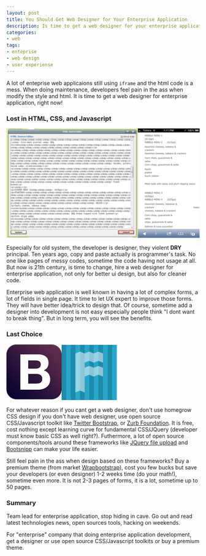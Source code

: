 ```yaml
---
layout: post
title: You Should Get Web Designer for Your Enterprise Application
description: Is time to get a web designer for your enterprise application right now! Or your future maintenance will be a pain in the ass.
categories:
- web
tags:
- enteprise
- web design
- user experiense
---
```


A lot of enteprise web applicaions still using `iframe` and the html code is a mess. When doing maintenance, developers feel pain in the ass when modify the style and html. It is time to get a web designer for enterprise application, right now!

<!--more-->

### Lost in HTML, CSS, and Javascript

![Messy HTML](/img/posts/messy-html.jpg "Messy HTML")

Especially for old system, the developer is designer, they violent  **DRY** principal. Ten years ago, copy and paste actually is programmer's task. No one like pages of messy codes, sometime the code having not usage at all. But now is 21th century, is time to change, hire a web designer for enterprise application, not only for better ui design, but also for cleaner code.

Enterprise web application is well known in having a lot of complex forms, a lot of fields in single page. It time to let UX expert to improve those forms. They will have better idea/trick to design that. Of course, sometime add a designer into development is not easy especially people think "I dont want to break thing". But in long term, you will see the benefits.

### Last Choice

![Twitter Bootstrap and Zurb Foundation](/img/posts/bootstrap-fundation.png "Twitter Bootstrap and Zurb Foundation")

For whatever reason if you cant get a web designer, don't use homegrow CSS design if you don't have web designer, use open source CSS/Javascript toolkit like [Twitter Bootstrap][bootstrap], or [Zurb Foundation][foundation]. It is free, cost nothing except learning curve for fundamental CSS/JQuery (developer must know basic CSS as well right?). Futhermore, a lot of open source components/tools around these frameworks like [JQuery file upload][fileupload] and [Bootsnipp][bootsnipp] can make your life easier. 

Still feel pain in the ass when design based on these frameworks? Buy a premium theme (from market [Wrapbootstrap][wrapbootstrap]), cost you few bucks but save your developers (or even designer) 1-2 weeks time (do your math!), sometime even more. It is not 2-3 pages of forms, it is a lot, sometime up to 50 pages.

### Summary
Team lead for enterprise application, stop hiding in cave. Go out and read latest technologies news, open sources tools, hacking on weekends.

For "enterprise" company that doing enterprise application development, get a designer or use open source CSS/Javascript toolkits or buy a premium theme.

[bootstrap]: http://twitter.github.com/bootstrap/
[foundation]: http://foundation.zurb.com/
[fileupload]: http://blueimp.github.com/jQuery-File-Upload/
[bootsnipp]: http://bootsnipp.com/
[wrapbootstrap]: https://wrapbootstrap.com/